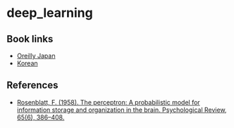 # deep_learning

## Book links
* [Oreilly Japan](https://github.com/oreilly-japan/deep-learning-from-scratch)
* [Korean](https://github.com/WegraLee/deep-learning-from-scratch)

## References
* [Rosenblatt, F. (1958). The perceptron: A probabilistic model for information storage and organization in the brain. Psychological Review, 65(6), 386–408.](https://doi.org/10.1037/h0042519)
